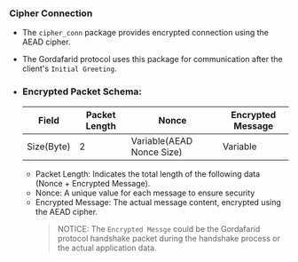 ### Cipher Connection
- The `cipher_conn` package provides encrypted connection using the AEAD cipher.
- The Gordafarid protocol uses this package for communication after the client's `Initial Greeting`.

- ### Encrypted Packet Schema:
    
    | Field       | Packet Length  | Nonce                      | Encrypted Message |
    |-------------|----------------|----------------------------|-------------------|
    | Size(Byte)  |  2             | Variable(AEAD Nonce Size)  | Variable          |

    - Packet Length: Indicates the total length of the following data (Nonce + Encrypted Message).
    - Nonce: A unique value for each message to ensure security
    - Encrypted Message: The actual message content, encrypted using the AEAD cipher.
        > NOTICE: The `Encrypted Messge` could be the Gordafarid protocol handshake packet during the handshake process or the actual application data.

